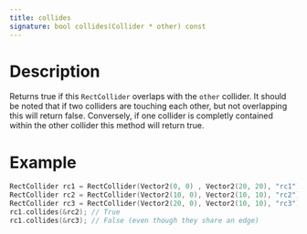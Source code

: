 ```yaml
---
title: collides
signature: bool collides(Collider * other) const
---
```


# Description
Returns true if this `RectCollider` overlaps with the `other` collider. It should be noted that if two colliders are touching each other, but not overlapping this will return false. Conversely, if one collider is completly contained within the other collider this method will return true.

# Example
``` c++
RectCollider rc1 = RectCollider(Vector2(0, 0) , Vector2(20, 20), "rc1");
RectCollider rc2 = RectCollider(Vector2(10, 0), Vector2(10, 10), "rc2");
RectCollider rc3 = RectCollider(Vector2(20, 0), Vector2(10, 10), "rc3");
rc1.collides(&rc2); // True
rc1.collides(&rc3); // False (even though they share an edge)
```


